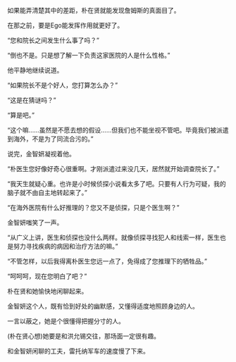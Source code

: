 如果能弄清楚其中的差距，朴在贤就能发现詹姆斯的真面目了。

在那之前，要是Ego能发挥作用就更好了。

“您和院长之间发生什么事了吗？”

“倒也不是。只是想了解一下负责这家医院的人是什么性格。”

他平静地继续说道。

“如果院长不是个好人，您打算怎么办？”

“这是在猜谜吗？”

“算是吧。”

“这个嘛……虽然是不愿去想的假设……但我们也不能坐视不管吧。毕竟我们被派遣到海外，不是为了同流合污的。”

说完，金智妍凝视着他。

“朴医生您好像好奇心很重啊。才刚派遣过来没几天，居然就开始调查院长了。”

“我天生就疑心重。也许是小时候侦探小说看太多了吧。只要有人行为可疑，我的脑子就不由自主地转起来了。”

“在海外医院有什么好推理的？您又不是侦探，只是个医生啊？”

金智妍嗤笑了一声。

“从广义上讲，医生和侦探也没什么两样。就像侦探寻找犯人和线索一样，医生也是努力寻找疾病的病因和治疗方法的嘛。”

“不管怎样，以后我得离朴医生您远一点了，免得成了您推理下的牺牲品。”

“呵呵呵，现在您明白了吧？”

朴在贤和她愉快地闲聊起来。

金智妍这个人，既有恰到好处的幽默感，又懂得适度地照顾身边的人。

一言以蔽之，她是个很懂得把握分寸的人。

(朴在贤心想)她要是和洪允锡交往，那场面一定很有趣。

和金智妍闲聊的工夫，雷托纳军车的速度慢了下来。